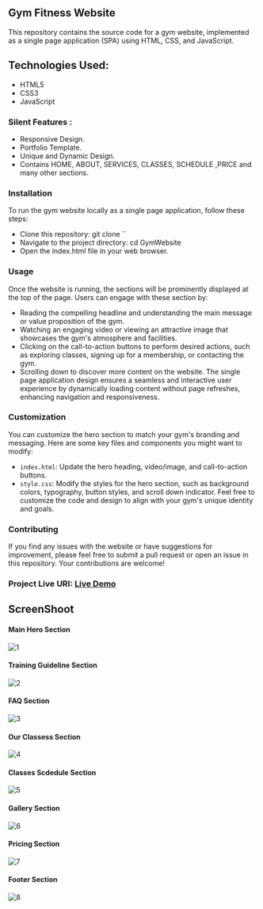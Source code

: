 ## Gym Fitness Website

This repository contains the source code for a gym website, implemented as a single page application (SPA) using HTML, CSS, and JavaScript.

## Technologies Used:

* HTML5
* CSS3
* JavaScript

### Silent Features :

* Responsive Design.
* Portfolio Template.
* Unique and Dynamic Design.
* Contains HOME, ABOUT, SERVICES, CLASSES, SCHEDULE ,PRICE and many other sections.

### Installation
To run the gym website locally as a single page application, follow these steps:
- Clone this repository: git clone ``
- Navigate to the project directory: cd GymWebsite
- Open the index.html file in your web browser.

### Usage
Once the website is running, the  sections will be prominently displayed at the top of the page. Users can engage with these section by:
- Reading the compelling headline and understanding the main message or value proposition of the gym.
- Watching an engaging video or viewing an attractive image that showcases the gym's atmosphere and facilities.
- Clicking on the call-to-action buttons to perform desired actions, such as exploring classes, signing up for a membership, or contacting the gym.
- Scrolling down to discover more content on the website.
The single page application design ensures a seamless and interactive user experience by dynamically loading content without page refreshes, enhancing navigation and responsiveness.

### Customization

You can customize the hero section to match your gym's branding and messaging. Here are some key files and components you might want to modify:

- `index.html`: Update the hero heading, video/image, and call-to-action buttons.
-  `style.css`: Modify the styles for the hero section, such as background colors, typography, button styles, and scroll down indicator.
Feel free to customize the code and design to align with your gym's unique identity and goals.

### Contributing

If you find any issues with the website or have suggestions for improvement, please feel free to submit a pull request or open an issue in this repository. Your contributions are welcome!

### Project Live URI:  [Live Demo]()

## ScreenShoot

#### Main Hero Section

![1](https://github.com/Engglala243/Fitness_Club/blob/main/assest/First.png)

#### Training Guideline Section

![2](https://github.com/Engglala243/Fitness_Club/blob/main/assest/Second.png)

#### FAQ Section

![3](https://github.com/Engglala243/Fitness_Club/blob/main/assest/Third.png)

#### Our Classess Section

![4](https://github.com/Engglala243/Fitness_Club/blob/main/assest/Fourth.png)

####  Classes Scdedule Section

![5](https://github.com/Engglala243/Fitness_Club/blob/main/assest/Fifth.png)

#### Gallery Section

![6](https://github.com/Engglala243/Fitness_Club/blob/main/assest/Sixth.png)

#### Pricing Section

![7](https://github.com/Engglala243/Fitness_Club/blob/main/assest/Seventh.png)

#### Footer Section

![8](https://github.com/Engglala243/Fitness_Club/blob/main/assest/Eighth.png)

